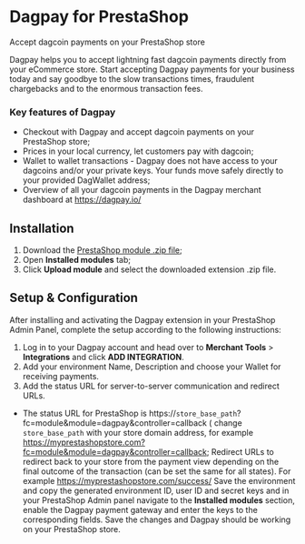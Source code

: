 # Dagpay for PrestaShop

Accept dagcoin payments on your PrestaShop store

Dagpay helps you to accept lightning fast dagcoin payments directly from your eCommerce store. Start accepting Dagpay payments for your business today and say goodbye to the slow transactions times, fraudulent chargebacks and to the enormous transaction fees.

### Key features of Dagpay
* Checkout with Dagpay and accept dagcoin payments on your PrestaShop store;
* Prices in your local currency, let customers pay with dagcoin;
* Wallet to wallet transactions - Dagpay does not have access to your dagcoins and/or your private keys. Your funds move safely directly to your provided DagWallet address;
* Overview of all your dagcoin payments in the Dagpay merchant dashboard at https://dagpay.io/

## Installation

1. Download the [PrestaShop module .zip file](https://github.com/dagpay/prestashop-dagpay/releases/download/v1.0.0/prestashop-dagpay.zip);
2. Open **Installed modules** tab;
3. Click **Upload module** and select the downloaded extension .zip file.

## Setup & Configuration

After installing and activating the Dagpay extension in your PrestaShop Admin Panel, complete the setup according to the following instructions:

1. Log in to your Dagpay account and head over to **Merchant Tools** > **Integrations** and click **ADD INTEGRATION**.
2. Add your environment Name, Description and choose your Wallet for receiving payments.
3. Add the status URL for server-to-server communication and redirect URLs.
* The status URL for PrestaShop is https://`store_base_path`?fc=module&module=dagpay&controller=callback ( change `store_base_path` with your store domain address, for example https://myprestashopstore.com?fc=module&module=dagpay&controller=callback;
Redirect URLs to redirect back to your store from the payment view depending on the final outcome of the transaction (can be set the same for all states). For example https://myprestashopstore.com/success/
Save the environment and copy the generated environment ID, user ID and secret keys and in your PrestaShop Admin panel navigate to the **Installed modules** section, enable the Dagpay payment gateway and enter the keys to the corresponding fields.
Save the changes and Dagpay should be working on your PrestaShop store.

